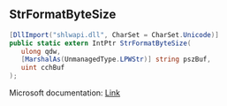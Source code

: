 ## StrFormatByteSize

```csharp
[DllImport("shlwapi.dll", CharSet = CharSet.Unicode)]
public static extern IntPtr StrFormatByteSize(
   ulong qdw,
   [MarshalAs(UnmanagedType.LPWStr)] string pszBuf,
   uint cchBuf
);
```

Microsoft documentation: [Link](https://docs.microsoft.com/en-us/windows/win32/api/shlwapi/nf-shlwapi-strformatbytesizew)
